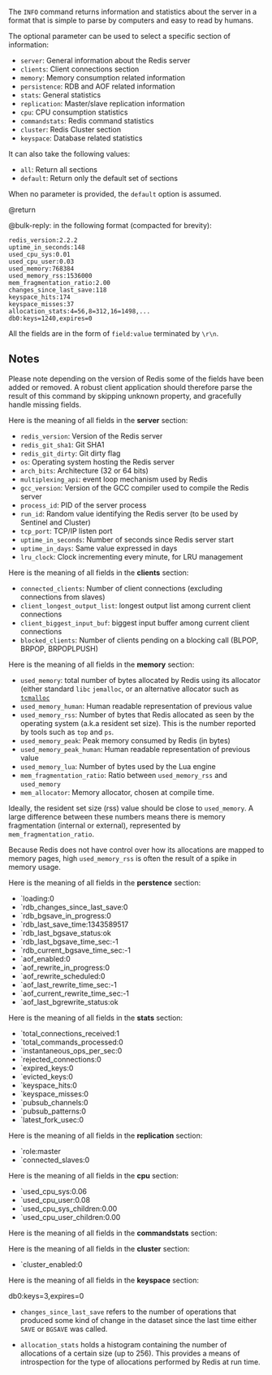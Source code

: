 The `INFO` command returns information and statistics about the server in a
format that is simple to parse by computers and easy to read by humans.

The optional parameter can be used to select a specific section of information:

*   `server`: General information about the Redis server
*   `clients`: Client connections section
*   `memory`: Memory consumption related information
*   `persistence`: RDB and AOF related information
*   `stats`: General statistics
*   `replication`: Master/slave replication information
*   `cpu`: CPU consumption statistics
*   `commandstats`: Redis command statistics
*   `cluster`: Redis Cluster section
*   `keyspace`: Database related statistics

It can also take the following values:

*   `all`: Return all sections
*   `default`: Return only the default set of sections

When no parameter is provided, the `default` option is assumed.

@return

@bulk-reply: in the following format (compacted for brevity):

```
redis_version:2.2.2
uptime_in_seconds:148
used_cpu_sys:0.01
used_cpu_user:0.03
used_memory:768384
used_memory_rss:1536000
mem_fragmentation_ratio:2.00
changes_since_last_save:118
keyspace_hits:174
keyspace_misses:37
allocation_stats:4=56,8=312,16=1498,...
db0:keys=1240,expires=0
```

All the fields are in the form of `field:value` terminated by `\r\n`.

## Notes

Please note depending on the version of Redis some of the fields have been
added or removed. A robust client application should therefore parse the
result of this command by skipping unknown property, and gracefully handle
missing fields.

Here is the meaning of all fields in the **server** section:

*   `redis_version`: Version of the Redis server
*   `redis_git_sha1`:  Git SHA1
*   `redis_git_dirty`: Git dirty flag
*   `os`: Operating system hosting the Redis server
*   `arch_bits`: Architecture (32 or 64 bits)
*   `multiplexing_api`: event loop mechanism used by Redis
*   `gcc_version`: Version of the GCC compiler used to compile the Redis server
*   `process_id`: PID of the server process
*   `run_id`: Random value identifying the Redis server (to be used by Sentinel and Cluster)
*   `tcp_port`: TCP/IP listen port
*   `uptime_in_seconds`: Number of seconds since Redis server start
*   `uptime_in_days`: Same value expressed in days
*   `lru_clock`: Clock incrementing every minute, for LRU management

Here is the meaning of all fields in the **clients** section:

*   `connected_clients`: Number of client connections (excluding connections from slaves)
*   `client_longest_output_list`: longest output list among current client connections
*   `client_biggest_input_buf`: biggest input buffer among current client connections
*   `blocked_clients`: Number of clients pending on a blocking call (BLPOP, BRPOP, BRPOPLPUSH)

Here is the meaning of all fields in the **memory** section:

*   `used_memory`:  total number of bytes allocated by Redis using its
     allocator (either standard `libc` `jemalloc`, or an alternative allocator such
     as [`tcmalloc`][hcgcpgp]
*   `used_memory_human`: Human readable representation of previous value
*   `used_memory_rss`: Number of bytes that Redis allocated as seen by the
     operating system (a.k.a resident set size). This is the number reported by tools
     such as `top` and `ps`.
*   `used_memory_peak`: Peak memory consumed by Redis (in bytes)
*   `used_memory_peak_human`: Human readable representation of previous value
*   `used_memory_lua`: Number of bytes used by the Lua engine
*   `mem_fragmentation_ratio`: Ratio between `used_memory_rss` and `used_memory`
*   `mem_allocator`: Memory allocator, chosen at compile time.

Ideally, the resident set size (rss) value should be close to `used_memory`.
A large difference between these numbers means there is memory fragmentation
(internal or external), represented by `mem_fragmentation_ratio`.

Because Redis does not have control over how its allocations are mapped to
memory pages, high `used_memory_rss` is often the result of a spike in memory
usage.

Here is the meaning of all fields in the **perstence** section:

*   `loading:0
*   `rdb_changes_since_last_save:0
*   `rdb_bgsave_in_progress:0
*   `rdb_last_save_time:1343589517
*   `rdb_last_bgsave_status:ok
*   `rdb_last_bgsave_time_sec:-1
*   `rdb_current_bgsave_time_sec:-1
*   `aof_enabled:0
*   `aof_rewrite_in_progress:0
*   `aof_rewrite_scheduled:0
*   `aof_last_rewrite_time_sec:-1
*   `aof_current_rewrite_time_sec:-1
*   `aof_last_bgrewrite_status:ok

Here is the meaning of all fields in the **stats** section:

*   `total_connections_received:1
*   `total_commands_processed:0
*   `instantaneous_ops_per_sec:0
*   `rejected_connections:0
*   `expired_keys:0
*   `evicted_keys:0
*   `keyspace_hits:0
*   `keyspace_misses:0
*   `pubsub_channels:0
*   `pubsub_patterns:0
*   `latest_fork_usec:0

Here is the meaning of all fields in the **replication** section:

*   `role:master
*   `connected_slaves:0

Here is the meaning of all fields in the **cpu** section:

*   `used_cpu_sys:0.06
*   `used_cpu_user:0.08
*   `used_cpu_sys_children:0.00
*   `used_cpu_user_children:0.00

Here is the meaning of all fields in the **commandstats** section:


Here is the meaning of all fields in the **cluster** section:

*   `cluster_enabled:0

Here is the meaning of all fields in the **keyspace** section:

db0:keys=3,expires=0



*   `changes_since_last_save` refers to the number of operations that produced
    some kind of change in the dataset since the last time either `SAVE` or
    `BGSAVE` was called.

*   `allocation_stats` holds a histogram containing the number of allocations of
    a certain size (up to 256).
    This provides a means of introspection for the type of allocations performed
    by Redis at run time.

[hcgcpgp]: http://code.google.com/p/google-perftools/
